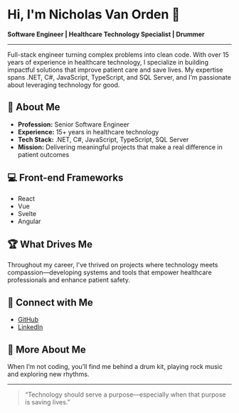 # Hi, I'm Nicholas Van Orden 👋

**Software Engineer | Healthcare Technology Specialist | Drummer**

---

Full-stack engineer turning complex problems into clean code. With over 15 years of experience in healthcare technology, I specialize in building impactful solutions that improve patient care and save lives. My expertise spans .NET, C#, JavaScript, TypeScript, and SQL Server, and I’m passionate about leveraging technology for good.

## 🚀 About Me

- **Profession:** Senior Software Engineer
- **Experience:** 15+ years in healthcare technology
- **Tech Stack:** .NET, C#, JavaScript, TypeScript, SQL Server
- **Mission:** Delivering meaningful projects that make a real difference in patient outcomes

## 💻 Front-end Frameworks

- React
- Vue
- Svelte
- Angular

## 🏆 What Drives Me

Throughout my career, I've thrived on projects where technology meets compassion—developing systems and tools that empower healthcare professionals and enhance patient safety.

## 🔗 Connect with Me

- [GitHub](https://github.com/nicholas-vanorden)
- [LinkedIn](https://www.linkedin.com/in/nicholas-vanorden)

## 🥁 More About Me

When I’m not coding, you’ll find me behind a drum kit, playing rock music and exploring new rhythms.

---

> “Technology should serve a purpose—especially when that purpose is saving lives.”
